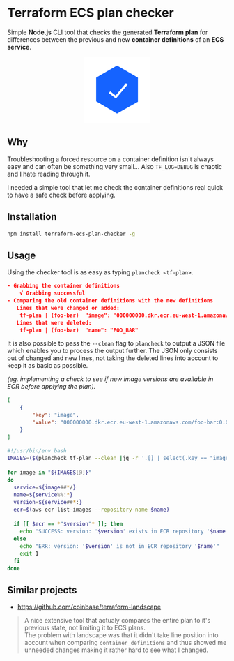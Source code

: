 # Terraform ECS plan checker
Simple **Node.js** CLI tool that checks the generated **Terraform plan** for differences between the previous and new **container definitions** of an **ECS service**.

<p align="center">
<img src="img/verified.png">
</p>

## Why
Troubleshooting a forced resource on a container definition isn't always easy and can often be something very small... Also `TF_LOG=DEBUG` is chaotic and I hate reading through it.  

I needed a simple tool that let me check the container definitions real quick to have a safe check before applying.

## Installation
```bash
npm install terraform-ecs-plan-checker -g
```

## Usage
Using the checker tool is as easy as typing `plancheck <tf-plan>`.

```json
- Grabbing the container definitions
    √ Grabbing successful
- Comparing the old container definitions with the new definitions
   Lines that were changed or added:
    tf-plan | (foo-bar)  "image": "000000000.dkr.ecr.eu-west-1.amazonaws.com/foo-bar:0.0.1-1"
   Lines that were deleted:
    tf-plan | (foo-bar)  "name": "FOO_BAR"
```

It is also possible to pass the `--clean` flag to `plancheck` to output a JSON file which enables you to process the output further. The JSON only consists out of changed and new lines, not taking the deleted lines into account to keep it as basic as possible.

*(eg. implementing a check to see if new image versions are available in ECR before applying the plan).*

```json
[
    {
        "key": "image",
        "value": "000000000.dkr.ecr.eu-west-1.amazonaws.com/foo-bar:0.0.1-1"
    }
]
```

```bash
#!/usr/bin/env bash
IMAGES=($(plancheck tf-plan --clean |jq -r '.[] | select(.key == "image") | .value'))

for image in "${IMAGES[@]}"
do
  service=${image##*/}
  name=${service%%:*}
  version=${service##*:}
  ecr=$(aws ecr list-images --repository-name $name)

  if [[ $ecr == *"$version"* ]]; then
    echo "SUCCESS: version: '$version' exists in ECR repository '$name'"
  else
    echo "ERR: version: '$version' is not in ECR repository '$name'"
    exit 1
  fi
done
```

## Similar projects
- https://github.com/coinbase/terraform-landscape  
> A nice extensive tool that actualy compares the entire plan to it's previous state, not limiting it to ECS plans.  
The problem with landscape was that it didn't take line position into account when comparing `container_definitions` and thus showed me unneeded changes making it rather hard to see what I changed.
